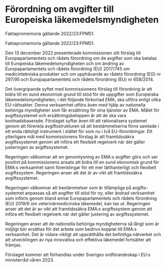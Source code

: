 # Förordning om avgifter till Europeiska läkemedelsmyndigheten

Faktapromemoria gällande 2022/23:FPM51.

Faktapromemoria gällande 2022/23:FPM51.

Den 13 december 2022 presenterade kommissionen sitt förslag till Europaparlamentets och rådets förordning om de avgifter som ska betalas till Europeiska läkemedelsmyndigheten och om ändring av Europaparlamentets och rådets förordning (EU) 2017/745 om medicintekniska produkter och om upphävande av rådets förordning (EG) nr 297/95 och Europaparlamentets och rådets förordning (EU) nr 658/2014.

Det övergripande syftet med kommissionens förslag till förordning är att bidra till en sund ekonomisk grund till stöd för de uppgifter som Europeiska läkemedelsmyndigheten, i det följande förkortad EMA, ska utföra enligt olika EU-rättsakter. Denna verksamhet utförs även med hjälp av nationella behöriga myndigheter som får ersättning för sina tjänster av EMA. Målet för avgiftssystemet och ersättningsbeloppen är att de ska vara kostnadsbaserade. Förslaget syftar även till att rationalisera systemet genom att förenkla avgiftsstrukturen så att bestämmelserna finns samlade i ett enda rättsligt instrument i stället för som nu i två EU-förordningar. Ett ytterligare mål med kommissionens förslag är att framtidssäkra avgiftssystemet genom att införa ett flexibelt regelverk när det gäller justeringen av avgiftssystemet.

Regeringen välkomnar att en genomlysning av EMA:s avgifter görs och ser positivt på kommissionens ansats att bidra till en sund ekonomisk grund för EMA:s verksamhet samt förenklingar för ett mer lätthanterligt och flexibelt avgiftssystem. Regeringen anser att det är av vikt att framtidssäkra avgiftssystemet.

Regeringen välkomnar att bestämmelser som är tillämpliga på avgifts-systemet anpassas så att avgifter till stöd för ny, eller ändrad verksamhet som införts genom bland annat Europaparlamentets och rådets förordning (EU) 2019/6 om veterinärmedicinska läkemedel, kan tas ut. Regeringen anser att det är av vikt att framtidssäkra EMA:s avgiftssystem genom att införa ett flexibelt regelverk när det gäller justering av avgiftssystemet.

Regeringen anser att de nationella behöriga myndigheterna så långt som är möjligt bör ersättas för det arbete som bedrivs kopplat till EMA:s verksamhet. Det är vidare viktigt att upprätthålla det befintliga nätverket och att utvecklingen av nya innovativa och effektiva läkemedel fortsätter att främjas.

Förslaget kommer att förhandlas under Sveriges ordförandeskap i EU:s ministerråd våren 2023.

